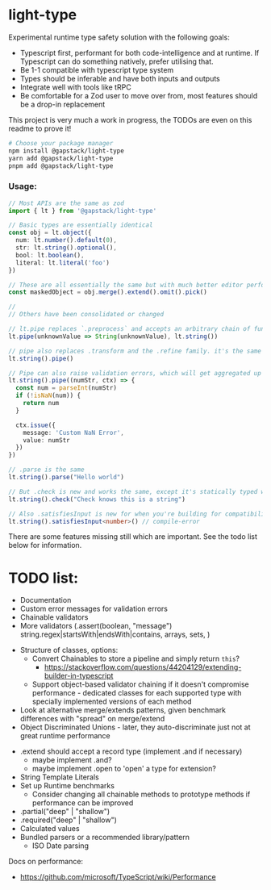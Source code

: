 # light-type

Experimental runtime type safety solution with the following goals:

* Typescript first, performant for both code-intelligence and at runtime. If Typescript can do something natively, prefer utilising that.
* Be 1-1 compatible with typescript type system
* Types should be inferable and have both inputs and outputs
* Integrate well with tools like tRPC
* Be comfortable for a Zod user to move over from, most features should be a drop-in replacement

This project is very much a work in progress, the TODOs are even on this readme to prove it!

```sh
# Choose your package manager
npm install @gapstack/light-type
yarn add @gapstack/light-type
pnpm add @gapstack/light-type
```

### Usage:

```ts
// Most APIs are the same as zod
import { lt } from '@gapstack/light-type'

// Basic types are essentially identical
const obj = lt.object({
  num: lt.number().default(0),
  str: lt.string().optional(),
  bool: lt.boolean(),
  literal: lt.literal('foo')
})

// These are all essentially the same but with much better editor performance
const maskedObject = obj.merge().extend().omit().pick()

//
// Others have been consolidated or changed

// lt.pipe replaces `.preprocess` and accepts an arbitrary chain of functors/types
lt.pipe(unknownValue => String(unknownValue), lt.string())

// pipe also replaces .transform and the .refine family. it's the same as lt.pipe for usage
lt.string().pipe()

// Pipe can also raise validation errors, which will get aggregated up and throw by .parse
lt.string().pipe((numStr, ctx) => {
  const num = parseInt(numStr)
  if (!isNaN(num)) {
    return num
  }

  ctx.issue({
    message: 'Custom NaN Error',
    value: numStr
  })
})

// .parse is the same
lt.string().parse("Hello world")

// But .check is new and works the same, except it's statically typed with the input
lt.string().check("Check knows this is a string")

// Also .satisfiesInput is new for when you're building for compatibility with types you don't control
lt.string().satisfiesInput<number>() // compile-error
```

There are some features missing still which are important. See the todo list below for information.



# TODO list:

<!-- Now -->
* Documentation
* Custom error messages for validation errors
* Chainable validators 
* More validators (.assert(boolean, "message") string.regex|startsWith|endsWith|contains, arrays, sets, )


<!-- Next -->
* Structure of classes, options:
  * Convert Chainables to store a pipeline and simply return `this`?
    * https://stackoverflow.com/questions/44204129/extending-builder-in-typescript
  * Support object-based validator chaining if it doesn't compromise performance - dedicated classes for each supported type with specially implemented versions of each method
* Look at alternative merge/extends patterns, given benchmark differences with "spread" on merge/extend
* Object Discriminated Unions - later, they auto-discriminate just not at great runtime performance

<!-- After Next -->
* .extend should accept a record type (implement .and if necessary)
  * maybe implement .and?
  * maybe implement .open to 'open' a type for extension?
* String Template Literals
* Set up Runtime benchmarks
  * Consider changing all chainable methods to prototype methods if performance can be improved
* .partial("deep" | "shallow")
* .required("deep" | "shallow")
* Calculated values
* Bundled parsers or a recommended library/pattern
  * ISO Date parsing

Docs on performance:
- https://github.com/microsoft/TypeScript/wiki/Performance
